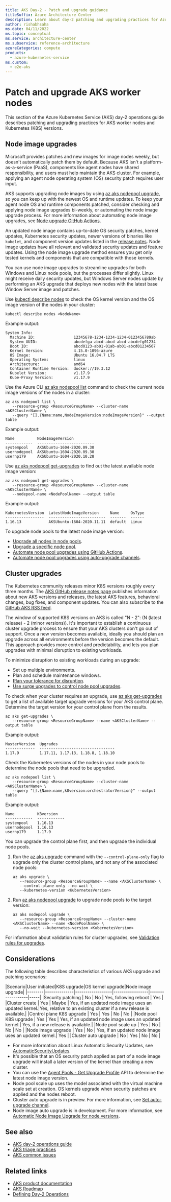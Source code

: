 ```yaml
---
title: AKS Day-2 - Patch and upgrade guidance
titleSuffix: Azure Architecture Center
description: Learn about day-2 patching and upgrading practices for Azure Kubernetes Service (AKS) worker nodes and Kubernetes (K8S) versions.
author: rishabhsaha
ms.date: 04/11/2022
ms.topic: conceptual
ms.service: architecture-center
ms.subservice: reference-architecture
azureCategories: compute
products:
  - azure-kubernetes-service
ms.custom:
  - e2e-aks
---
```


# Patch and upgrade AKS worker nodes

This section of the Azure Kubernetes Service (AKS) day-2 operations guide describes patching and upgrading practices for AKS worker nodes and Kubernetes (K8S) versions.

## Node image upgrades

Microsoft provides patches and new images for image nodes weekly, but doesn't automatically patch them by default. Because AKS isn't a platform-as-a-service (PaaS), components like agent nodes have shared responsibility, and users must help maintain the AKS cluster. For example, applying an agent node operating system (OS) security patch requires user input.

AKS supports upgrading node images by using [az aks nodepool upgrade](/cli/azure/ext/aks-preview/aks/nodepool#ext_aks_preview_az_aks_nodepool_upgrade), so you can keep up with the newest OS and runtime updates. To keep your agent node OS and runtime components patched, consider checking and applying node image upgrades bi-weekly, or automating the node image upgrade process. For more information about automating node image upgrades, see [Node upgrade GitHub Actions](/azure/aks/node-upgrade-github-actions).

An updated node image contains up-to-date OS security patches, kernel updates, Kubernetes security updates, newer versions of binaries like `kubelet`, and component version updates listed in the [release notes](https://github.com/Azure/AKS/releases). Node image updates have all relevant and validated security updates and feature updates. Using the node image upgrade method ensures you get only tested kernels and components that are compatible with those kernels.

You can use node image upgrades to streamline upgrades for both Windows and Linux node pools, but the processes differ slightly. Linux might receive daily security updates, but Windows Server nodes update by performing an AKS upgrade that deploys new nodes with the latest base Window Server image and patches.

Use [kubectl describe nodes](https://kubernetes.io/docs/reference/generated/kubectl/kubectl-commands#describe) to check the OS kernel version and the OS image version of the nodes in your cluster:

```kubectl
kubectl describe nodes <NodeName>
```

Example output:

```output
System Info:
  Machine ID:                 12345678-1234-1234-1234-0123456789ab
  System UUID:                abcdefga-abcd-abcd-abcd-abcdefg01234
  Boot ID:                    abcd0123-ab01-01ab-ab01-abcd01234567
  Kernel Version:             4.15.0-1096-azure
  OS Image:                   Ubuntu 16.04.7 LTS
  Operating System:           linux
  Architecture:               amd64
  Container Runtime Version:  docker://19.3.12
  Kubelet Version:            v1.17.9
  Kube-Proxy Version:         v1.17.9
```

Use the Azure CLI [az aks nodepool list](/cli/azure/ext/aks-preview/aks/nodepool#ext_aks_preview_az_aks_nodepool_list) command to check the current node image versions of the nodes in a cluster:

```azurecli
az aks nodepool list \
   --resource-group <ResourceGroupName> --cluster-name <AKSClusterName> \
   --query "[].{Name:name,NodeImageVersion:nodeImageVersion}" --output table
```

Example output:

```output
Name          NodeImageVersion
------------  -------------------------
systempool    AKSUbuntu-1604-2020.09.30
usernodepool  AKSUbuntu-1604-2020.09.30
usernp179     AKSUbuntu-1604-2020.10.28
```

Use [az aks nodepool get-upgrades](/cli/azure/ext/aks-preview/aks/nodepool#ext_aks_preview_az_aks_nodepool_get_upgrades) to find out the latest available node image version:

```azurecli
az aks nodepool get-upgrades \
   --resource-group <ResourceGroupName> --cluster-name <AKSClusterName> \
   --nodepool-name <NodePoolName> --output table
```

Example output:

```output
KubernetesVersion  LatestNodeImageVersion     Name     OsType
-----------------  -------------------------  -------  ------
1.16.13            AKSUbuntu-1604-2020.11.11  default  Linux
```

To upgrade node pools to the latest node image version:

- [Upgrade all nodes in node pools](/azure/aks/node-image-upgrade#upgrade-all-nodes-in-all-node-pools).
- [Upgrade a specific node pool](/azure/aks/node-image-upgrade#upgrade-a-specific-node-pool).
- [Automate node pool upgrades using GitHub Actions](/azure/aks/node-upgrade-github-actions).
- [Automate node pool upgrades using auto-upgrade channels](/azure/aks/upgrade-cluster#set-auto-upgrade-channel).

## Cluster upgrades

The Kubernetes community releases minor K8S versions roughly every three months. The [AKS GitHub release notes page](https://github.com/Azure/AKS/releases) publishes information about new AKS versions and releases, the latest AKS features, behavioral changes, bug fixes, and component updates. You can also subscribe to the [GitHub AKS RSS feed](https://github.com/Azure/AKS/releases.atom).

The window of supported K8S versions on AKS is called "N - 2": (N (latest release) - 2 (minor versions)). It's important to establish a continuous cluster upgrade process to ensure that your AKS clusters don't go out of support. Once a new version becomes available, ideally you should plan an upgrade across all environments before the version becomes the default. This approach provides more control and predictability, and lets you plan upgrades with minimal disruption to existing workloads.

To minimize disruption to existing workloads during an upgrade:

- Set up multiple environments.
- Plan and schedule maintenance windows.
- [Plan your tolerance for disruption](/azure/aks/operator-best-practices-scheduler#plan-for-availability-using-pod-disruption-budgets).
- [Use surge upgrades to control node pool upgrades](/azure/aks/upgrade-cluster#customize-node-surge-upgrade).

To check when your cluster requires an upgrade, use [az aks get-upgrades](/cli/azure/ext/aks-preview/aks#ext_aks_preview_az_aks_get_upgrades) to get a list of available target upgrade versions for your AKS control plane. Determine the target version for your control plane from the results.

```azurecli
az aks get-upgrades \
   --resource-group <ResourceGroupName> --name <AKSClusterName> --output table
```

Example output:

```output
MasterVersion  Upgrades
-------------  ---------------------------------
1.17.9         1.17.11, 1.17.13, 1.18.8, 1.18.10
```

Check the Kubernetes versions of the nodes in your node pools to determine the node pools that need to be upgraded.

```azurecli
az aks nodepool list \  
   --resource-group <ResourceGroupName> --cluster-name <AKSClusterName> \
   --query "[].{Name:name,k8version:orchestratorVersion}" --output table
```

Example output:

```output
Name          K8version
------------  ------------
systempool    1.16.13
usernodepool  1.16.13
usernp179     1.17.9
```

You can upgrade the control plane first, and then upgrade the individual node pools.

1. Run the [az aks upgrade](/cli/azure/ext/aks-preview/aks#ext_aks_preview_az_aks_upgrade) command with the `--control-plane-only` flag to upgrade only the cluster control plane, and not any of the associated node pools:

   ```azurecli
   az aks upgrade \
      --resource-group <ResourceGroupName> --name <AKSClusterName> \
      --control-plane-only --no-wait \
      --kubernetes-version <KubernetesVersion>
   ```

1. Run [az aks nodepool upgrade](/cli/azure/ext/aks-preview/aks/nodepool#ext_aks_preview_az_aks_nodepool_upgrade) to upgrade node pools to the target version:

   ```azurecli
   az aks nodepool upgrade \
      --resource-group <ResourceGroupName> --cluster-name <AKSClusterName> --name <NodePoolName> \
      --no-wait --kubernetes-version <KubernetesVersion>
   ```

For information about validation rules for cluster upgrades, see [Validation rules for upgrades](/azure/aks/use-multiple-node-pools#validation-rules-for-upgrades).

## Considerations

The following table describes characteristics of various AKS upgrade and patching scenarios:

|Scenario|User initiated|K8S upgrade|OS kernel upgrade|Node image upgrade|
|--------|--------------|------------------|-----------------|------------------|-----|
|Security patching | No  | No | Yes, following reboot | Yes  |
|Cluster create | Yes  | Maybe | Yes, if an updated node image uses an updated kernel.|Yes, relative to an existing cluster if a new release is available.|
|Control plane K8S upgrade | Yes  | Yes | No  | No  |
|Node pool K8S upgrade | Yes  | Yes | Yes, if an updated node image uses an updated kernel.| Yes, if a new release is available.|
|Node pool scale up | Yes  | No | No  | No  |
|Node image upgrade | Yes  | No | Yes, if an updated node image uses an updated kernel.| Yes  |
|Cluster auto upgrade | No  | Yes | No  | No  |

- For more information about Linux Automatic Security Updates, see [AutomaticSecurityUpdates](https://help.ubuntu.com/community/AutomaticSecurityUpdates).
- It's possible that an OS security patch applied as part of a node image upgrade will install a later version of the kernel than creating a new cluster.
- You can use the [Agent Pools - Get Upgrade Profile](/rest/api/aks/agentpools/getupgradeprofile) API to determine the latest node image version.
- Node pool scale up uses the model associated with the virtual machine scale set at creation. OS kernels upgrade when security patches are applied and the nodes reboot.
- Cluster auto upgrade is in preview. For more information, see [Set auto-upgrade channel](/azure/aks/upgrade-cluster#set-auto-upgrade-channel).
- Node image auto upgrade is in development. For more information, see [Automatic Node Image Upgrade for node versions](https://github.com/Azure/AKS/issues/1486).

## See also

- [AKS day-2 operations guide](day-2-operations-guide.md)
- [AKS triage practices](aks-triage-practices.md)
- [AKS common issues](/azure/aks/troubleshooting?bc=%2fazure%2farchitecture%2fbread%2ftoc.json&toc=%2fazure%2farchitecture%2ftoc.json)

## Related links

- [AKS product documentation](/azure/aks)
- [AKS Roadmap](https://aka.ms/aks/roadmap)
- [Defining Day-2 Operations](https://dzone.com/articles/defining-day-2-operations)
